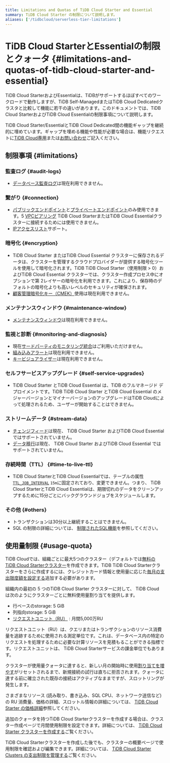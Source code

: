 ```yaml
---
title: Limitations and Quotas of TiDB Cloud Starter and Essential
summary: TiDB Cloud Starter の制限について説明します。
aliases: ['/tidbcloud/serverless-tier-limitations']
---
```


# TiDB Cloud StarterとEssentialの制限とクォータ {#limitations-and-quotas-of-tidb-cloud-starter-and-essential}

<!-- markdownlint-disable MD026 -->

TiDB Cloud StarterおよびEssentialは、TiDBがサポートするほぼすべてのワークロードで動作しますが、TiDB Self-ManagedまたはTiDB Cloud Dedicatedクラスタと比較して機能に若干の違いがあります。このドキュメントでは、TiDB Cloud StarterおよびTiDB Cloud Essentialの制限事項について説明します。

TiDB Cloud Starter/EssentialとTiDB Cloud Dedicated間の機能ギャップを継続的に埋めています。ギャップを埋める機能や性能が必要な場合は、機能リクエストに[TiDB Cloud専用](/tidb-cloud/select-cluster-tier.md#tidb-cloud-dedicated)または[お問い合わせ](https://www.pingcap.com/contact-us/?from=en)ご記入ください。

## 制限事項 {#limitations}

### 監査ログ {#audit-logs}

-   [データベース監査ログ](/tidb-cloud/tidb-cloud-auditing.md)は現在利用できません。

### 繋がり {#connection}

-   [パブリックエンドポイント](/tidb-cloud/connect-via-standard-connection-serverless.md)と[プライベートエンドポイント](/tidb-cloud/set-up-private-endpoint-connections-serverless.md)のみ使用できます。5 [VPCピアリング](/tidb-cloud/set-up-vpc-peering-connections.md) TiDB Cloud StarterまたはTiDB Cloud Essentialクラスターに接続するためには使用できません。
-   [IPアクセスリスト](/tidb-cloud/configure-ip-access-list.md)サポート。

### 暗号化 {#encryption}

-   TiDB Cloud Starter またはTiDB Cloud Essential クラスターに保存されるデータは、クラスターを管理するクラウドプロバイダーが提供する暗号化ツールを使用して暗号化されます。TiDB TiDB Cloud Starter（使用制限 &gt; 0）およびTiDB Cloud Essential クラスターでは、クラスター作成プロセス中にオプションで第 2レイヤーの暗号化を利用できます。これにより、保存時のデフォルトの暗号化よりも高いレベルのセキュリティが確保されます。
-   [顧客管理暗号化キー（CMEK）](/tidb-cloud/tidb-cloud-encrypt-cmek.md)使用は現在利用できません。

### メンテナンスウィンドウ {#maintenance-window}

-   [メンテナンスウィンドウ](/tidb-cloud/configure-maintenance-window.md)は現在利用できません。

### 監視と診断 {#monitoring-and-diagnosis}

-   現在[サードパーティのモニタリング統合](/tidb-cloud/third-party-monitoring-integrations.md)はご利用いただけません。
-   [組み込みアラート](/tidb-cloud/monitor-built-in-alerting.md)は現在利用できません。
-   [キービジュアライザー](/tidb-cloud/tune-performance.md#key-visualizer)は現在利用できません。

### セルフサービスアップグレード {#self-service-upgrades}

-   TiDB Cloud Starter とTiDB Cloud Essential は、TiDB のフルマネージド デプロイメントです。TiDB TiDB Cloud Starter とTiDB Cloud Essential のメジャーバージョンとマイナーバージョンのアップグレードはTiDB Cloudによって処理されるため、ユーザーが開始することはできません。

### ストリームデータ {#stream-data}

-   [チェンジフィード](/tidb-cloud/changefeed-overview.md)は現在、 TiDB Cloud Starter およびTiDB Cloud Essential ではサポートされていません。
-   [データ移行](/tidb-cloud/migrate-from-mysql-using-data-migration.md)は現在、 TiDB Cloud Starter およびTiDB Cloud Essential ではサポートされていません。

### 存続時間（TTL） {#time-to-live-ttl}

-   TiDB Cloud StarterとTiDB Cloud Essentialでは、テーブルの属性[`TTL_JOB_INTERVAL`](/time-to-live.md#ttl-job) `15m`に固定されており、変更できません。つまり、 TiDB Cloud StarterとTiDB Cloud Essentialは、期限切れのデータをクリーンアップするために15分ごとにバックグラウンドジョブをスケジュールします。

### その他 {#others}

-   トランザクションは30分以上継続することはできません。
-   SQL の制限の詳細については、 [制限されたSQL機能](/tidb-cloud/limited-sql-features.md)を参照してください。

## 使用量制限 {#usage-quota}

TiDB Cloudでは、組織ごとに最大5つのクラスター（デフォルトでは[無料のTiDB Cloud Starterクラスター](/tidb-cloud/select-cluster-tier.md#tidb-cloud-serverless)を作成できます。TiDB TiDB Cloud Starterクラスターをさらに作成するには、クレジットカード情報と使用量に応じた[毎月の支出限度額を設定する](/tidb-cloud/manage-serverless-spend-limit.md)追加する必要があります。

組織内の最初の 5 つのTiDB Cloud Starter クラスターに対して、 TiDB Cloud は次のようにクラスターごとに無料使用量割り当てを提供します。

-   行ベースのstorage: 5 GiB
-   列指向storage: 5 GiB
-   [リクエストユニット（RU）](/tidb-cloud/tidb-cloud-glossary.md#request-unit) : 月間5,000万RU

リクエストユニット（RU）は、クエリまたはトランザクションのリソース消費量を追跡するために使用される測定単位です。これは、データベース内の特定のリクエストを処理するために必要な計算リソースを見積もることができる指標です。リクエストユニットは、 TiDB Cloud Starterサービスの課金単位でもあります。

クラスターが使用量クォータに達すると、新しい月の開始時に使用[割り当てを増やす](/tidb-cloud/manage-serverless-spend-limit.md#update-spending-limit)がリセットされるまで、新規接続の試行は直ちに拒否されます。クォータに達する前に確立された既存の接続はアクティブなままですが、スロットリングが発生します。

さまざまなリソース (読み取り、書き込み、SQL CPU、ネットワーク送信など) の RU 消費量、価格の詳細、スロットル情報の詳細については、 [TiDB Cloud Starter の価格詳細](https://www.pingcap.com/tidb-cloud-starter-pricing-details/)参照してください。

追加のクォータを持つTiDB Cloud Starterクラスターを作成する場合は、クラスター作成ページで月間使用制限を設定できます。詳細については、 [TiDB Cloud Starter クラスターを作成する](/tidb-cloud/create-tidb-cluster-serverless.md)ご覧ください。

TiDB Cloud Starterクラスターを作成した後でも、クラスターの概要ページで使用制限を確認および編集できます。詳細については、 [TiDB Cloud Starter Clusters の支出制限を管理する](/tidb-cloud/manage-serverless-spend-limit.md)ご覧ください。
